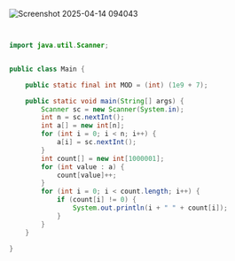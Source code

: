 ![Screenshot 2025-04-14 094043](https://github.com/user-attachments/assets/ba2c60e4-26fa-4411-abce-01759ce151bb)

```java


import java.util.Scanner;


public class Main {

    public static final int MOD = (int) (1e9 + 7);

    public static void main(String[] args) {
        Scanner sc = new Scanner(System.in);
        int n = sc.nextInt();
        int a[] = new int[n];
        for (int i = 0; i < n; i++) {
            a[i] = sc.nextInt();
        }
        int count[] = new int[1000001];
        for (int value : a) {
            count[value]++;
        }
        for (int i = 0; i < count.length; i++) {
            if (count[i] != 0) {
                System.out.println(i + " " + count[i]);
            }
        }
    }

}

```
